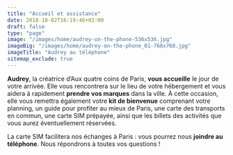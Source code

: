 ```yaml
---
title: "Accueil et assistance"
date: 2018-10-02T16:19:46+02:00
draft: false
type: "page"
image: "/images/home/audrey-on-the-phone-536x536.jpg"
imageBig: "/images/home/audrey-on-the-phone_01-768x768.jpg"
imageTitle: "Audrey au téléphone"
sitemap_exclude: true
---
```


**Audrey**, la créatrice d’Aux quatre coins de Paris, **vous accueille** le jour de votre arrivée. Elle vous rencontrera sur le lieu de votre hébergement et vous aidera à rapidement **prendre vos marques** dans la ville. À cette occasion, elle vous remettra également votre **kit de bienvenue** comprenant votre planning, un guide pour profiter au mieux de Paris, une carte des transports en commun, une carte SIM prépayée, ainsi que les billets des activités que vous aurez éventuellement réservées.

La carte SIM facilitera nos échanges à Paris : vous pourrez nous **joindre au téléphone**. Nous répondrons à toutes vos questions !
